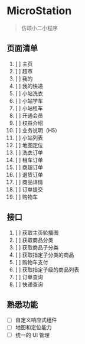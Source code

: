 # MicroStation

> 仿颂小二小程序

## 页面清单

1. [ ] 主页
2. [ ] 超市
3. [ ] 我的
4. [ ] 我的快递
5. [ ] 小站洗衣
6. [ ] 小站学车
7. [ ] 小站租车
8. [ ] 开通会员
9. [ ] 权益介绍
10. [ ] 业务说明（H5）
11. [ ] 小站列表
12. [ ] 地图定位
13. [ ] 洗衣订单
14. [ ] 租车订单
15. [ ] 商超订单
16. [ ] 退货订单
17. [ ] 商品详情
18. [ ] 订单提交
19. [ ] 购物车

## 接口

1. [ ] 获取主页轮播图
2. [ ] 获取商品分类
3. [ ] 获取商品子分类
4. [ ] 获取指定子分类的商品
5. [ ] 购物车支付
6. [ ] 获取指定子级的商品列表
7. [ ] 订单查询
8. [ ] 快递查询

## 熟悉功能

- [ ] 自定义响应式组件
- [ ] 地图和定位能力
- [ ] 统一的 UI 管理
